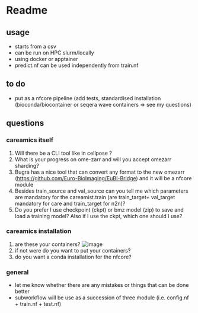 # Readme

## usage

- starts from a csv
- can be run on HPC slurm/locally
- using docker or apptainer
- predict.nf can be used independently from train.nf

## to do
- put as a nfcore pipeline (add tests, standardised installation (bioconda/biocontainer or seqera wave containers => see my questions)

## questions

### careamics itself
1. Will there be a CLI tool like in cellpose ?
2. What is your progress on ome-zarr and will you accept omezarr sharding?
3. Bugra has a nice tool that can convert any format to the new omezarr (https://github.com/Euro-BioImaging/EuBI-Bridge) and it will be a nfcore module
4. Besides train_source and val_source can you tell me which parameters are mandatory for the careamist.train (are train_target+ val_target mandatory for care and  train_target for n2n)?
5. Do you prefer I use checkpoint (ckpt) or bmz model (zip) to save and load a training model? Also if I use the ckpt, which one should I use?

### careamics installation
1. are these your containers?
   ![image](https://github.com/user-attachments/assets/94121dad-9502-4694-b195-49b1eda533f1)
2. if not were do you want to put your containers?
3. do you want a conda installation for the nfcore?

### general
- let me know whether there are any mistakes or things that can be done better
- subworkflow will be use as a succession of three module (i.e. config.nf + train.nf + test.nf)
